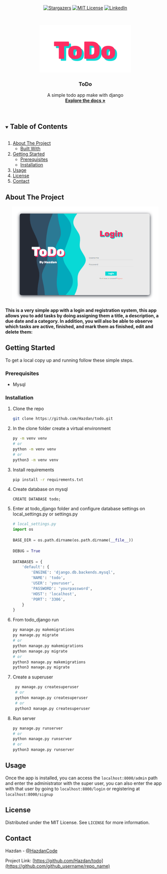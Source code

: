 <center>

[![Stargazers][stars-shield]][stars-url]
[![MIT License][license-shield]][license-url]
[![LinkedIn][linkedin-shield]][linkedin-url]

</center>

<!-- PROJECT LOGO -->
<br />
<p align="center">
  <a href="https://github.com/Hazdan/todo">
    <img src="./todo_django/todo/static/images/Logo.png" alt="Logo" height="150">
  </a>

  <h3 align="center">ToDo</h3>

  <p align="center">
    A simple todo app make with django
    <br />
    <a href="https://github.com/Hazdan/todo"><strong>Explore the docs »</strong></a>
    <br />
    <br />
  </p>
</p>



<!-- TABLE OF CONTENTS -->
<details open="open">
  <summary><h2 style="display: inline-block">Table of Contents</h2></summary>
  <ol>
    <li>
      <a href="#about-the-project">About The Project</a>
      <ul>
        <li><a href="#built-with">Built With</a></li>
      </ul>
    </li>
    <li>
      <a href="#getting-started">Getting Started</a>
      <ul>
        <li><a href="#prerequisites">Prerequisites</a></li>
        <li><a href="#installation">Installation</a></li>
      </ul>
    </li>
    <li><a href="#usage">Usage</a></li>
    <li><a href="#license">License</a></li>
    <li><a href="#contact">Contact</a></li>
  </ol>
</details>



<!-- ABOUT THE PROJECT -->
## About The Project

<center>
<img src="./todo_django/todo/static/images/screen.png" alt="Logo" height="300">

</center>

**This is a very simple app with a login and registration system, this app allows you to add tasks by doing assigning them a title, a description, a due date and a category.
In addition, you will also be able to observe which tasks are active, finished, and mark them as finished, edit and delete them:**



<!-- GETTING STARTED -->
## Getting Started

To get a local copy up and running follow these simple steps.

### Prerequisites
* Mysql

### Installation

1. Clone the repo
   ```sh
   git clone https://github.com/Hazdan/todo.git
   ```
2. In the clone folder create a virtual environment

   ```sh
   py -m venv venv
   # or
   python -m venv venv
   # or
   python3 -m venv venv
   ```
3. Install requirements

    ```sh
   pip install -r requirements.txt
   ```
4. Create database on mysql
    ```mysql
    CREATE DATABASE todo;
    ```
5. Enter at todo_django folder and configure database settings on local_settings.py or settings.py
    ```py
    # local_settings.py
   import os

    BASE_DIR = os.path.dirname(os.path.dirname(__file__))

    DEBUG = True

    DATABASES = {
        'default': {
            'ENGINE': 'django.db.backends.mysql',
            'NAME': 'todo',
            'USER': 'youruser',
            'PASSWORD': 'yourpassword',
            'HOST': 'localhost',
            'PORT': '3306',
        }
    }
   ```
6. From todo_django run
    ```sh
    py manage.py makemigrations
    py manage.py migrate
    # or
    python manage.py makemigrations
    python manage.py migrate
    # or
    python3 manage.py makemigrations
    python3 manage.py migrate
    ```
7. Create a superuser
   ```sh
    py manage.py createsuperuser
    # or
    python manage.py createsuperuser
    # or
    python3 manage.py createsuperuser
    ```
8. Run server
    ```sh
    py manage.py runserver
    # or
    python manage.py runserver
    # or
    python3 manage.py runserver
    ```

<!-- USAGE EXAMPLES -->
## Usage

Once the app is installed, you can access the `localhost:8000/admin` path and enter the administrator with the super user, you can also enter the app with that user by going to `localhost:8000/login` or registering at `localhost:8000/signup`


<!-- LICENSE -->
## License

Distributed under the MIT License. See `LICENSE` for more information.



<!-- CONTACT -->
## Contact

Hazdan - [@HazdanCode](https://twitter.com/HazdanCode)

Project Link: [https://github.com/Hazdan/todo](https://github.com/github_username/repo_name)


[stars-shield]: https://img.shields.io/github/stars/Hazdan/todo.svg?style=for-the-badge
[stars-url]: https://github.com/Hazdan/todo/stargazers
[license-shield]: https://img.shields.io/github/license/Hazdan/repo.svg?style=for-the-badge
[license-url]: https://github.com/Hazdan/todo/blob/main/LICENCE
[linkedin-shield]: https://img.shields.io/badge/-LinkedIn-black.svg?style=for-the-badge&logo=linkedin&colorB=555
[linkedin-url]: https://linkedin.com/in/hazdan
